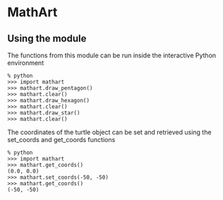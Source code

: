 # MathArt

## Using the module

The functions from this module can be run inside the interactive Python environment

    % python
    >>> import mathart
    >>> mathart.draw_pentagon()
    >>> mathart.clear()
    >>> mathart.draw_hexagon()
    >>> mathart.clear()
    >>> mathart.draw_star()
    >>> mathart.clear()

The coordinates of the turtle object can be set and retrieved using the set_coords and get_coords functions

    % python
    >>> import mathart
    >>> mathart.get_coords()
    (0.0, 0.0)
    >>> mathart.set_coords(-50, -50)
    >>> mathart.get_coords()
    (-50, -50)